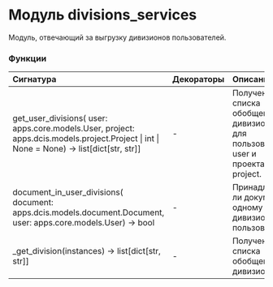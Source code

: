 # Модуль divisions_services

Модуль, отвечающий за выгрузку дивизионов пользователей.

### Функции

| Сигнатура                                                                                                                                             | Декораторы | Описание                                                                        |
| :---------------------------------------------------------------------------------------------------------------------------------------------------- | :--------- | :------------------------------------------------------------------------------ |
| get_user_divisions( user: apps.core.models.User, project: apps.dcis.models.project.Project &#124; int &#124; None = None) -&#62; list[dict[str, str]] | -          | Получение списка обобщенных дивизионов для пользователя user и проекта project. |
| document_in_user_divisions( document: apps.dcis.models.document.Document, user: apps.core.models.User) -&#62; bool                                    | -          | Принадлежит ли документ одному из дивизионов пользователя.                      |
| _get_division(instances) -&#62; list[dict[str, str]]                                                                                                  | -          | Получение списка обобщенных дивизионов.                                         |